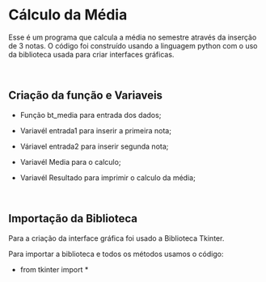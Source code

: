 # Cálculo da Média

<p>Esse é um programa que calcula a média no semestre através da inserção de 3 notas. O código foi construído usando a linguagem python com o uso da biblioteca usada para criar interfaces gráficas.</p><br>


## Criação da função e Variaveis

- Função bt_media para entrada dos dados; <br>

- Variavél entrada1 para inserir a  primeira nota;<br>

- Váriavel entrada2 para inserir segunda nota; <br>

- Variavél Media para o calculo;<br>

- Variavél Resultado para imprimir o calculo da média;<br>

<br>


## Importação da Biblioteca 

Para a criação da interface gráfica foi usado a Biblioteca  Tkinter. 

Para importar a biblioteca e todos os métodos usamos o código: 

- from tkinter import *













